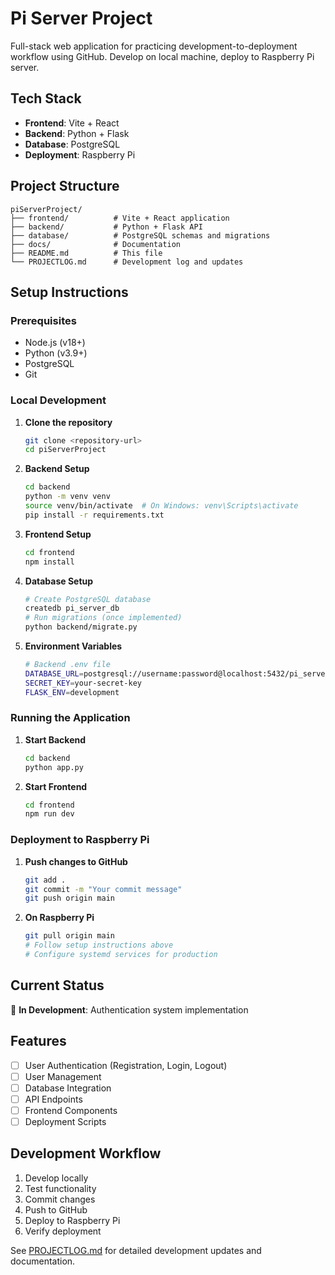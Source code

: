 # Pi Server Project

Full-stack web application for practicing development-to-deployment workflow using GitHub. Develop on local machine, deploy to Raspberry Pi server.

## Tech Stack

- **Frontend**: Vite + React
- **Backend**: Python + Flask
- **Database**: PostgreSQL
- **Deployment**: Raspberry Pi

## Project Structure

```
piServerProject/
├── frontend/          # Vite + React application
├── backend/           # Python + Flask API
├── database/          # PostgreSQL schemas and migrations
├── docs/              # Documentation
├── README.md          # This file
└── PROJECTLOG.md      # Development log and updates
```

## Setup Instructions

### Prerequisites

- Node.js (v18+)
- Python (v3.9+)
- PostgreSQL
- Git

### Local Development

1. **Clone the repository**
   ```bash
   git clone <repository-url>
   cd piServerProject
   ```

2. **Backend Setup**
   ```bash
   cd backend
   python -m venv venv
   source venv/bin/activate  # On Windows: venv\Scripts\activate
   pip install -r requirements.txt
   ```

3. **Frontend Setup**
   ```bash
   cd frontend
   npm install
   ```

4. **Database Setup**
   ```bash
   # Create PostgreSQL database
   createdb pi_server_db
   # Run migrations (once implemented)
   python backend/migrate.py
   ```

5. **Environment Variables**
   ```bash
   # Backend .env file
   DATABASE_URL=postgresql://username:password@localhost:5432/pi_server_db
   SECRET_KEY=your-secret-key
   FLASK_ENV=development
   ```

### Running the Application

1. **Start Backend**
   ```bash
   cd backend
   python app.py
   ```

2. **Start Frontend**
   ```bash
   cd frontend
   npm run dev
   ```

### Deployment to Raspberry Pi

1. **Push changes to GitHub**
   ```bash
   git add .
   git commit -m "Your commit message"
   git push origin main
   ```

2. **On Raspberry Pi**
   ```bash
   git pull origin main
   # Follow setup instructions above
   # Configure systemd services for production
   ```

## Current Status

🚧 **In Development**: Authentication system implementation

## Features

- [ ] User Authentication (Registration, Login, Logout)
- [ ] User Management
- [ ] Database Integration
- [ ] API Endpoints
- [ ] Frontend Components
- [ ] Deployment Scripts

## Development Workflow

1. Develop locally
2. Test functionality
3. Commit changes
4. Push to GitHub
5. Deploy to Raspberry Pi
6. Verify deployment

See [PROJECTLOG.md](./PROJECTLOG.md) for detailed development updates and documentation.
